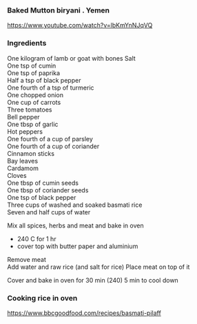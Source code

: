 ### Baked Mutton biryani . Yemen 
https://www.youtube.com/watch?v=lbKmYnNJqVQ  

### Ingredients
One kilogram of lamb or goat with bones
Salt  
One tsp of cumin  
One tsp of paprika  
Half a tsp of black pepper  
One fourth of a tsp of turmeric  
One chopped onion  
One cup of carrots  
Three tomatoes  
Bell pepper  
One tbsp of garlic  
Hot peppers  
One fourth of a cup of parsley  
One fourth of a cup of coriander  
Cinnamon sticks  
Bay leaves  
Cardamom  
Cloves  
One tbsp of cumin seeds  
One tbsp of coriander seeds  
One tsp of black pepper  
Three cups of washed and soaked basmati rice  
Seven and half cups of water  

Mix all spices, herbs and meat and bake in oven
- 240 C for 1 hr
- cover top with butter paper and aluminium

Remove meat  
Add water and raw rice  (and salt for rice)
Place meat on top of it  

Cover and bake in oven for 30 min  (240)
5 min to cool down  

### Cooking rice in oven   
https://www.bbcgoodfood.com/recipes/basmati-pilaff
